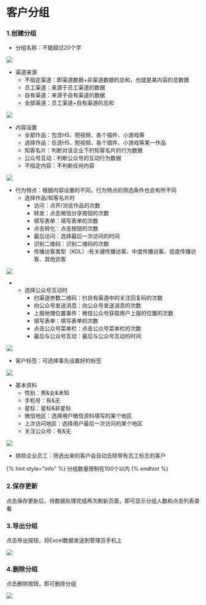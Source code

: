 # 客户分组

### 1.创建分组

* 分组名称：不能超过20个字

![](../.gitbook/assets/image%20%28156%29.png)

* 渠道来源
  * 不指定渠道：即渠道数据+非渠道数据的总和，也就是某内容的总数据
  * 员工渠道：来源于员工渠道的数据
  * 自有渠道：来源于自有渠道的数据
  * 全部渠道：员工渠道+自有渠道的总和

![](../.gitbook/assets/image%20%28158%29.png)

* 内容设置
  * 全部作品：包含H5、短视频、各个插件、小游戏等
  * 选择作品：任选H5、短视频、各个插件、小游戏等某一作品
  * 知客名片：判断对该企业下的知客名片的行为数据
  * 公众号互动：判断公众号的互动行为数据
  * 不指定内容：不判断任何内容

![](../.gitbook/assets/image%20%28120%29.png)

* 行为特点：根据内容设置的不同，行为特点的筛选条件也会有所不同
  * 选择作品/知客名片时
    * 访问：点开/浏览作品的次数
    * 转发：点击微信分享按钮的次数
    * 填写表单：填写表单的次数
    * 点击转化：点击按钮的次数
    * 最后访问：选择最后一次访问的时间
    * 识别二维码：识别二维码的次数
    * 传播访客类型（KOL）:有关键传播访客、中度传播访客、低度传播访客、其他访客

![](../.gitbook/assets/image%20%28357%29.png)

* * 选择公众号互动时
    * 扫渠道参数二维码：扫自有渠道中的关注回复码的次数
    * 向公众号发送消息：向公众号发送消息的次数
    * 上报地理位置事件：微信公众号获取用户上报的位置的次数
    * 填写表单：填写表单的次数
    * 点击公众号菜单栏：点击公众号菜单栏的次数
    * 最后与公众号互动：最后与公众号互动的时间

![](../.gitbook/assets/image%20%28192%29.png)

* 客户标签：可选择事先设置好的标签

![](../.gitbook/assets/image%20%2885%29.png)

* 基本资料
  * 性别：男&女&未知
  * 手机号：有&无
  * 星标：星标&非星标
  * 微信地区：选择用户微信资料填写的某个地区
  * 上次访问地区：选择用户最后一次访问的某个地区
  * 关注公众号：有&无

![](../.gitbook/assets/image%20%28130%29.png)

* 排除企业员工：筛选出来的客户会自动去除带有员工标志的客户

{% hint style="info" %}
分组数量限制在100个以内
{% endhint %}

### 2.保存更新

点击保存更新后，待数据处理完成再次刷新页面，即可显示分组人数和点击列表查看

### 3.导出分组

点击导出按钮，将Excel数据发送到管理员手机上

![](../.gitbook/assets/image%20%28348%29.png)

### 4.删除分组

点击删除按钮，即可删除分组

![](../.gitbook/assets/image%20%28378%29.png)



